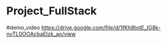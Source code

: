 # Project_FullStack
#demo_video
https://drive.google.com/file/d/1fKh8totE_IG8k-nvTL0OOAcbaElzk_ao/view
